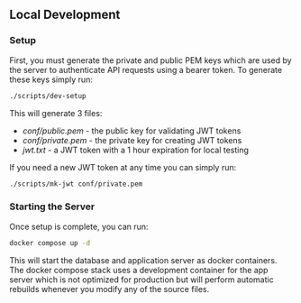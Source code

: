 ## Local Development

### Setup
First, you must generate the private and public PEM keys which are used by the
server to authenticate API requests using a bearer token. To generate these keys
simply run:

```bash
./scripts/dev-setup
```

This will generate 3 files:

* _conf/public.pem_ - the public key for validating JWT tokens
* _conf/private.pem_ - the private key for creating JWT tokens
* _jwt.txt_ - a JWT token with a 1 hour expiration for local testing

If you need a new JWT token at any time you can simply run:

```bash
./scripts/mk-jwt conf/private.pem
```

### Starting the Server
Once setup is complete, you can run:

```bash
docker compose up -d
```

This will start the database and application server as docker containers. The docker compose
stack uses a development container for the app server which is not optimized for production
but will perform automatic rebuilds whenever you modify any of the source files.
